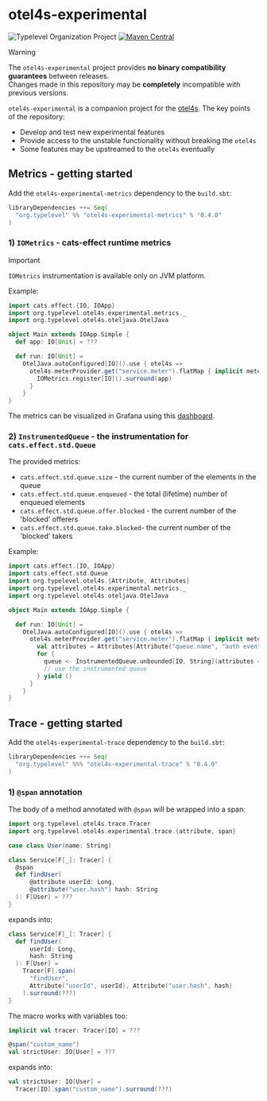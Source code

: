 # otel4s-experimental

![Typelevel Organization Project](https://img.shields.io/badge/typelevel-organization%20project-FF6169.svg)
[![Maven Central](https://maven-badges.herokuapp.com/maven-central/org.typelevel/otel4s-experimental-metrics_2.13/badge.svg)](https://maven-badges.herokuapp.com/maven-central/org.typelevel/otel4s-experimental-metrics_2.13)

> [!WARNING]  
> The `otel4s-experimental` project provides **no binary compatibility guarantees** between releases.  
> Changes made in this repository may be **completely** incompatible with previous versions.

`otel4s-experimental` is a companion project for the [otel4s][otel4s]. The key points of the repository:
* Develop and test new experimental features
* Provide access to the unstable functionality without breaking the `otel4s`
* Some features may be upstreamed to the `otel4s` eventually

## Metrics - getting started

Add the `otel4s-experimental-metrics` dependency to the `build.sbt`:
```scala
libraryDependencies ++= Seq(
  "org.typelevel" %% "otel4s-experimental-metrics" % "0.4.0"
)
```

### 1) `IOMetrics` - cats-effect runtime metrics

> [!IMPORTANT]
> `IOMetrics` instrumentation is available only on JVM platform.

Example:
```scala
import cats.effect.{IO, IOApp}
import org.typelevel.otel4s.experimental.metrics._
import org.typelevel.otel4s.oteljava.OtelJava

object Main extends IOApp.Simple {
  def app: IO[Unit] = ???

  def run: IO[Unit] =
    OtelJava.autoConfigured[IO]().use { otel4s =>
      otel4s.meterProvider.get("service.meter").flatMap { implicit meter =>
        IOMetrics.register[IO]().surround(app)
      }
    }
}
```

The metrics can be visualized in Grafana using this [dashboard][grafana-ce-dashboard].

### 2) `InstrumentedQueue` - the instrumentation for `cats.effect.std.Queue`

The provided metrics:
- `cats.effect.std.queue.size` - the current number of the elements in the queue
- `cats.effect.std.queue.enqueued` - the total (lifetime) number of enqueued elements
- `cats.effect.std.queue.offer.blocked` - the current number of the 'blocked' offerers
- `cats.effect.std.queue.take.blocked`- the current number of the 'blocked' takers

Example:
```scala
import cats.effect.{IO, IOApp}
import cats.effect.std.Queue
import org.typelevel.otel4s.{Attribute, Attributes}
import org.typelevel.otel4s.experimental.metrics._
import org.typelevel.otel4s.oteljava.OtelJava

object Main extends IOApp.Simple {

  def run: IO[Unit] =
    OtelJava.autoConfigured[IO]().use { otel4s =>
      otel4s.meterProvider.get("service.meter").flatMap { implicit meter =>
        val attributes = Attributes(Attribute("queue.name", "auth events"))
        for {
          queue <- InstrumentedQueue.unbounded[IO, String](attributes = attributes)
          // use the instrumented queue
        } yield ()
      }
    }
}
```

## Trace - getting started

Add the `otel4s-experimental-trace` dependency to the `build.sbt`:
```scala
libraryDependencies ++= Seq(
  "org.typelevel" %%% "otel4s-experimental-trace" % "0.4.0"
)
```

### 1) `@span` annotation

The body of a method annotated with `@span` will be wrapped into a span:
```scala
import org.typelevel.otel4s.trace.Tracer
import org.typelevel.otel4s.experimental.trace.{attribute, span}

case class User(name: String)

class Service[F[_]: Tracer] {
  @span
  def findUser(
      @attribute userId: Long,
      @attribute("user.hash") hash: String
  ): F[User] = ???
}
```

expands into:
```scala
class Service[F[_]: Tracer] {
  def findUser(
      userId: Long,
      hash: String
  ): F[User] =
    Tracer[F].span(
      "findUser",
      Attribute("userId", userId), Attribute("user.hash", hash)
    ).surround(???)
}
```

The macro works with variables too:
```scala
implicit val tracer: Tracer[IO] = ???

@span("custom_name")
val strictUser: IO[User] = ???
```
expands into:
```scala
val strictUser: IO[User] = 
  Tracer[IO].span("custom_name").surround(???)
```

[otel4s]: https://github.com/typelevel/otel4s
[grafana-ce-dashboard]: https://grafana.com/grafana/dashboards/21487-cats-effect-runtime-metrics/
